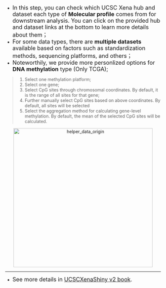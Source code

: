 
- <font size="4"> In this step, you can check which UCSC Xena hub and dataset each type of **Molecular profile** comes from for downstream analysis. You can click on the provided hub and dataset links at the bottom to learn more details about them；</font>
- <font size="4"> For some data types, there are **multiple datasets** available based on factors such as standardization methods, sequencing platforms, and others； </font>
- <font size="4"> Noteworthily, we provide more personlized options for **DNA methylation** type (Only TCGA); </font>

>1. Select one methylation platform;
>2. Select one gene;
>3. Select CpG sites through chromosomal coordinates.  By default, it is the range of all sites for that gene;
>4. Further manually select CpG sites based on above coordinates. By default, all sites will be selected
>5. Select the aggregation method for calculating gene-level methylation. By default, the mean of the selected CpG sites will be calculated.

<p align="center">
<img src="https://ucscxenashiny-1301043367.cos.ap-shanghai.myqcloud.com/Shiny-figures/helper_data_origin.png" alt="helper_data_origin"  width="450" />
</p>

---

- <font size="4"> See more details in [UCSCXenaShiny v2 book](https://lishensuo.github.io/UCSCXenaShiny_Book/). </font> 
